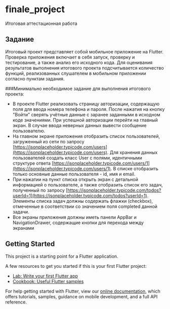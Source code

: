 # finale_project

Итоговая аттестационная работа


## Задание

Итоговый проект представляет собой мобильное приложение на Flutter.
Проверка приложения включает в себя запуск, проверку и тестирование, а также анализ его исходного кода.
Для оценивания результатов выполнения итогового проекта подсчитывается количество функций, реализованных слушателем в мобильном приложении согласно пунктам задания.

###Минимально необходимое задание для выполнения итогового проекта:

- В проекте Flutter реализовать страницу авторизации, содержащую поля для ввода номера телефона и пароля.
  После нажатия на кнопку "Войти" сверять учётные данные с заранее заданными в исходном коде значениями.
  При успешной авторизации перейти на главный экран. В случае ввода неверных данных вывести сообщение пользователю.
- На главном экране приложения отобразить список пользователей, загруженный из сети по запросу [https://jsonplaceholder.typicode.com/users](https://jsonplaceholder.typicode.com/users).
  Для хранения данных пользователей создать класс User с полями, идентичными структуре ответа [https://jsonplaceholder.typicode.com/users/1](https://jsonplaceholder.typicode.com/users/1).
  В списке отобразить только основные данные пользователя - id, имя и email.
- При нажатии на пункт списка открыть экран с детальной информацией о пользователе, а также отобразить список его задач,
  полученный по запросу [https://jsonplaceholder.typicode.com/todos?userId=1](https://jsonplaceholder.typicode.com/todos?userId=1).
  Элементы списка задач должны содержать флажки (checkbox), отмеченные в соответствии со значением поля completed данной задачи.
- Все экраны приложения должны иметь панели AppBar и NavigationDrawer, содержащие кнопки для перехода между экранами



## Getting Started

This project is a starting point for a Flutter application.

A few resources to get you started if this is your first Flutter project:

- [Lab: Write your first Flutter app](https://flutter.dev/docs/get-started/codelab)
- [Cookbook: Useful Flutter samples](https://flutter.dev/docs/cookbook)

For help getting started with Flutter, view our
[online documentation](https://flutter.dev/docs), which offers tutorials,
samples, guidance on mobile development, and a full API reference.
